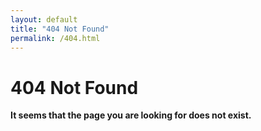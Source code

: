 ```yaml
---
layout: default
title: "404 Not Found"
permalink: /404.html
---
```


# 404 Not Found

**It seems that the page you are looking for does not exist.**
